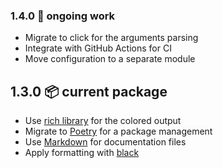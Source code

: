 ### 1.4.0 🚜 ongoing work

* Migrate to click for the arguments parsing
* Integrate with GitHub Actions for CI
* Move configuration to a separate module

## 1.3.0 📦 current package

* Use [rich library](https://rich.readthedocs.io/en/latest/) for the colored output
* Migrate to [Poetry](https://python-poetry.org/) for a package management
* Use [Markdown](https://www.markdownguide.org/basic-syntax/) for documentation files
* Apply formatting with [black](https://black.readthedocs.io/en/stable/index.html)
